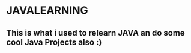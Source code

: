 # JAVALEARNING


<h2> This is what i used to relearn JAVA an do some cool Java Projects also :) </h2>

